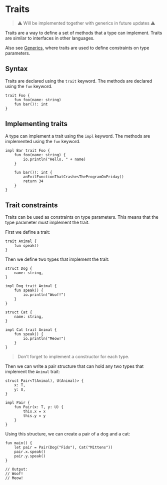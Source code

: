 # Traits

> ⚠️ Will be implemented together with generics in future updates ⚠️

Traits are a way to define a set of methods that a type can implement. Traits are similar to interfaces in other languages.

Also see [Generics](/tutorial/advanced/generics), where traits are used to define constraints on type parameters.

## Syntax

Traits are declared using the `trait` keyword. The methods are declared using the `fun` keyword.

```ruda
trait Foo {
    fun foo(name: string)
    fun bar()!: int
}
```

## Implementing traits

A type can implement a trait using the `impl` keyword. The methods are implemented using the `fun` keyword.

```ruda
impl Bar trait Foo {
    fun foo(name: string) {
        io.println("Hello, " + name)
    }

    fun bar()!: int {
        anEvilFunctionThatCrashesTheProgramOnFriday()
        return 34
    }
}
```

## Trait constraints

Traits can be used as constraints on type parameters. This means that the type parameter must implement the trait.

First we define a trait:

```ruda
trait Animal {
    fun speak()
}
```

Then we define two types that implement the trait:

```ruda
struct Dog {
    name: string,
}

impl Dog trait Animal {
    fun speak() {
        io.println("Woof!")
    }
}

struct Cat {
    name: string,
}

impl Cat trait Animal {
    fun speak() {
        io.println("Meow!")
    }
}
```

> Don't forget to implement a constructor for each type.

Then we can write a pair structure that can hold any two types that implement the `Animal` trait:

```ruda
struct Pair<T(Animal), U(Animal)> {
    x: T,
    y: U,
}

impl Pair {
    fun Pair(x: T, y: U) {
        this.x = x
        this.y = y
    }
}
```

Using this structure, we can create a pair of a dog and a cat:

```ruda
fun main() {
    let pair = Pair(Dog("Fido"), Cat("Mittens"))
    pair.x.speak()
    pair.y.speak()
}

// Output:
// Woof!
// Meow!
```

